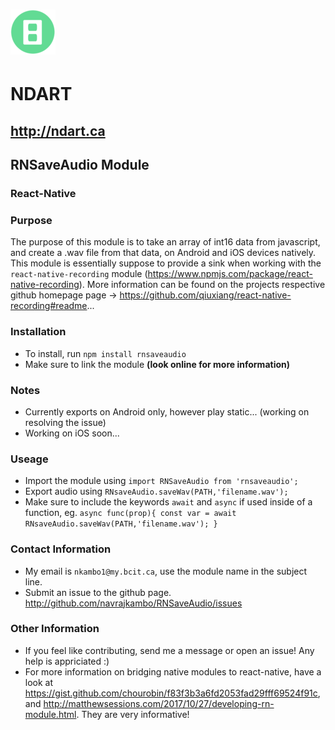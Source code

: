 # ![NDART LOGO](/android/src/main/res/raw/72x72.png?raw=true)
# NDART
## http://ndart.ca
##
## RNSaveAudio Module
### React-Native
### Purpose
The purpose of this module is to take an array of int16 data from javascript, and create a .wav file from that data, on Android and iOS devices natively. This module is essentially suppose to provide a sink when working with the `react-native-recording` module (https://www.npmjs.com/package/react-native-recording). More information can be found on the projects respective github homepage page -> https://github.com/qiuxiang/react-native-recording#readme...
### Installation
- To install, run `npm install rnsaveaudio`
- Make sure to link the module __(look online for more information)__
### Notes
- Currently exports on Android only, however play static... (working on resolving the issue)
- Working on iOS soon...
### Useage
- Import the module using `import RNSaveAudio from 'rnsaveaudio';`
- Export audio using `RNsaveAudio.saveWav(PATH,'filename.wav');`
- Make sure to include the keywords `await` and `async` if used inside of a function, eg. `async func(prop){ const var = await RNsaveAudio.saveWav(PATH,'filename.wav'); }`
### Contact Information
- My email is `nkambo1@my.bcit.ca`, use the module name in the subject line.
- Submit an issue to the github page. http://github.com/navrajkambo/RNSaveAudio/issues
### Other Information
- If you feel like contributing, send me a message or open an issue! Any help is appriciated :)
- For more information on bridging native modules to react-native, have a look at https://gist.github.com/chourobin/f83f3b3a6fd2053fad29fff69524f91c, and http://matthewsessions.com/2017/10/27/developing-rn-module.html. They are very informative!

